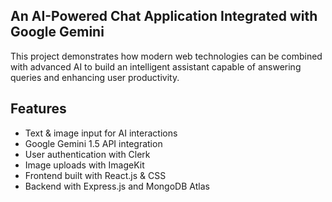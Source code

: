 ## An AI-Powered Chat Application Integrated with Google Gemini
This project demonstrates how modern web technologies can be combined with advanced AI to build an intelligent assistant capable of answering queries and enhancing user productivity.

## Features
- Text & image input for AI interactions  
- Google Gemini 1.5 API integration  
- User authentication with Clerk  
- Image uploads with ImageKit  
- Frontend built with React.js & CSS  
- Backend with Express.js and MongoDB Atlas  

